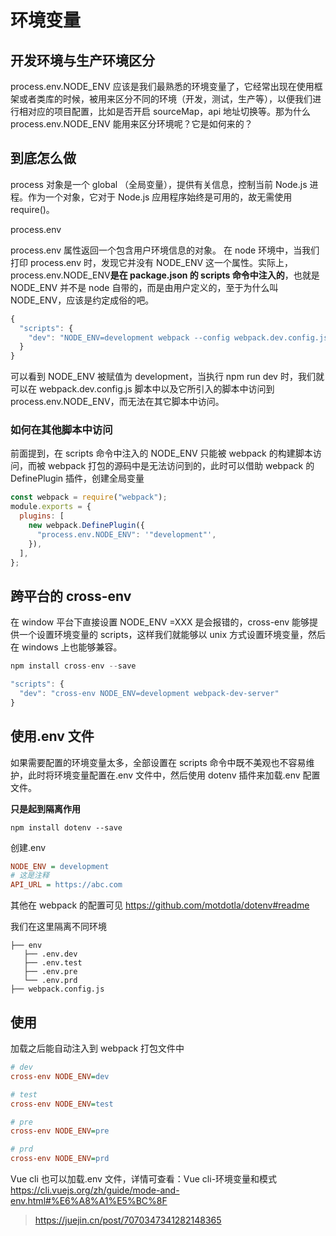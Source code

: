 # 环境变量

## 开发环境与生产环境区分

process.env.NODE_ENV 应该是我们最熟悉的环境变量了，它经常出现在使用框架或者类库的时候，被用来区分不同的环境（开发，测试，生产等），以便我们进行相对应的项目配置，比如是否开启 sourceMap，api 地址切换等。那为什么 process.env.NODE_ENV 能用来区分环境呢？它是如何来的？

## 到底怎么做

process 对象是一个 global （全局变量），提供有关信息，控制当前 Node.js 进程。作为一个对象，它对于 Node.js 应用程序始终是可用的，故无需使用 require()。

process.env

process.env 属性返回一个包含用户环境信息的对象。
在 node 环境中，当我们打印 process.env 时，发现它并没有 NODE_ENV 这一个属性。实际上，process.env.NODE_ENV**是在 package.json 的 scripts 命令中注入的**，也就是 NODE_ENV 并不是 node 自带的，而是由用户定义的，至于为什么叫 NODE_ENV，应该是约定成俗的吧。

```js
{
  "scripts": {
    "dev": "NODE_ENV=development webpack --config webpack.dev.config.js"
  }
}
```

可以看到 NODE_ENV 被赋值为 development，当执行 npm run dev 时，我们就可以在 webpack.dev.config.js 脚本中以及它所引入的脚本中访问到 process.env.NODE_ENV，而无法在其它脚本中访问。

### 如何在其他脚本中访问

前面提到，在 scripts 命令中注入的 NODE_ENV 只能被 webpack 的构建脚本访问，而被 webpack 打包的源码中是无法访问到的，此时可以借助 webpack 的 DefinePlugin 插件，创建全局变量

```js
const webpack = require("webpack");
module.exports = {
  plugins: [
    new webpack.DefinePlugin({
      "process.env.NODE_ENV": '"development"',
    }),
  ],
};
```

## 跨平台的 cross-env

在 window 平台下直接设置 NODE_ENV =XXX 是会报错的，cross-env 能够提供一个设置环境变量的 scripts，这样我们就能够以 unix 方式设置环境变量，然后在 windows 上也能够兼容。

```js
npm install cross-env --save

"scripts": {
  "dev": "cross-env NODE_ENV=development webpack-dev-server"
}
```

## 使用.env 文件

如果需要配置的环境变量太多，全部设置在 scripts 命令中既不美观也不容易维护，此时将环境变量配置在.env 文件中，然后使用 dotenv 插件来加载.env 配置文件。

**只是起到隔离作用**

```
npm install dotenv --save
```

创建.env

```ini
NODE_ENV = development
# 这是注释
API_URL = https://abc.com

```

其他在 webpack 的配置可见
https://github.com/motdotla/dotenv#readme

我们在这里隔离不同环境

```
├── env
   ├── .env.dev
   ├── .env.test
   ├── .env.pre
   └── .env.prd
├── webpack.config.js
```

## 使用

加载之后能自动注入到 webpack 打包文件中

```ini
# dev
cross-env NODE_ENV=dev

# test
cross-env NODE_ENV=test

# pre
cross-env NODE_ENV=pre

# prd
cross-env NODE_ENV=prd

```

Vue cli 也可以加载.env 文件，详情可查看：Vue cli-环境变量和模式
https://cli.vuejs.org/zh/guide/mode-and-env.html#%E6%A8%A1%E5%BC%8F

> https://juejin.cn/post/7070347341282148365
